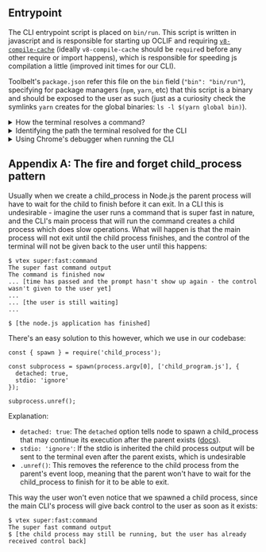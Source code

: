 ## Entrypoint

The CLI entrypoint script is placed on `bin/run`. This script is written in javascript and is
responsible for starting up OCLIF and requiring
[`v8-compile-cache`](https://www.npmjs.com/package/v8-compile-cache) (ideally `v8-compile-cache`
should be `require`d before any other require or import happens), which is responsible for speeding
js compilation a little (improved init times for our CLI).

Toolbelt's `package.json` refer this file on the `bin` field (`"bin": "bin/run"`), specifying for
package managers (`npm`, `yarn`, etc) that this script is a binary and should be exposed to the user
as such (just as a curiosity check the symlinks `yarn` creates for the global binaries:
`ls -l $(yarn global bin)`).

<details> 
  <summary> How the terminal resolves a command? </summary>

When we run:

```
$ vtex
```

The terminal uses the `PATH` environment variable to resolve the command given to an executable. The
PATH variable in bash has the following format:

```
$ echo $PATH
/usr/local/sbin:/usr/local/bin:/usr/sbin:/usr/bin:/sbin:/bin
```

It is a list of colon separated strings, each one representing an absolute path in the file system
in which the terminal will lookup for an executable. So when we run `vtex`, the terminal will look
up each directory in the `PATH` list searching for an executable file named `vtex`, and as soon as
it finds it, it will execute it.

This is sometimes a source of installation bugs, for example, when we install `yarn` we have to
configure our `PATH` variable to add `yarn`'s global binaries path (see `PATH` setup
[here](https://classic.yarnpkg.com/en/docs/install/)), so when we run a command installed with
`yarn` the terminal will be able to resolve this command to a binary installed by `yarn`.

In bash adding a new path to `PATH` is simple, we just have to add to our `~/.bashrc` the following
line and restart terminal sessions
([more details and troubleshooting](https://unix.stackexchange.com/questions/26047/how-to-correctly-add-a-path-to-path)):

```
export PATH=$PATH:new/path
```

We can also take advantage of the `PATH` variable to improve our local workflows. An example is what
was made in this repository, for local CLI development and testing. In order to test locally the CLI
we have to build the typescript code and then run the entrypoint js script at `bin/run`. If we want
to run the CLI on any other directory other than the repository itself we have to either use the
absolute path to `bin/run` or use the relative path to `bin/run`. A solution to facilitate this is
creating a symlink to `bin/run` named whatever we want (we named `vtex-test`) in a diretory that is
on `PATH`. Then when we run `vtex-test` the terminal will resolve this command to the symlink, which
will be resolved to `bin/run`, an executable script - voilà, `vtex-test` runs our local version of
the CLI. The problem with this solution is that usually directories on `PATH` need `sudo` to be
modified - we solved this by ask the developer to add a new path to his/her `PATH` - the `vtex-test`
symlink will be created there.

</details>

<details>
  <summary> Identifying the path the terminal resolved for the CLI  </summary>

Sometimes it's useful to identify the path to which the terminal resolved the command `vtex`. For
example, if we have multiple package managers installed, when we run `vtex` the command is being
resolved to the binary installed by which package manager? In case a user is having a bug, does the
binary `vtex` is pointing to is correct?

In order to identify this resolution path it's simple:

```
$ which vtex
/home/jessepinkman/.yarn/bin/vtex
```

The above example shows that `vtex` is being resolved to a `yarn` installation. Another example is a
`npm + nvm` installation:

```
$ which vtex
/home/jessepinkman/.nvm/versions/node/v12.18.3/bin/vtex
```

Or the `vtex-test` local testing command:

```
$ which vtex-test
/home/jessepinkman/.vtex/dev/bin/vtex-test
```

</details>

<details>
  <summary> Using Chrome's debugger when running the CLI </summary>

Sometimes using a debugger to follow step by step our code is useful. In order to use this in the CLI we'll have, as of now, to run `bin/run` manually like this:
```
$ node --inspect-brk bin/run commandIWantToDebug
Debugger listening on ws://127.0.0.1:9229/c4585756-4cbb-48ed-8871-29f22b617ba0
For help, see: https://nodejs.org/en/docs/inspector
```
Now you can go to `chrome://inspect` in your chrome and you'll see:

You can open the `inspect` link and then start debugging this command execution. 

**TIP**: you can add the keyword `debugger` in parts of your code and then de debugger will create a breakpoint there:
```ts
const fn = () => {
    ... // do things
    debugger // want to stop here
    ... // do more things
}
```
</details>

## Appendix A: The fire and forget child_process pattern

Usually when we create a child_process in Node.js the parent process will have to wait for the child
to finish before it can exit. In a CLI this is undesirable - imagine the user runs a command that is
super fast in nature, and the CLI's main process that will run the command creates a child process
which does slow operations. What will happen is that the main process will not exit until the child
process finishes, and the control of the terminal will not be given back to the user until this
happens:

```
$ vtex super:fast:command
The super fast command output
The command is finished now
... [time has passed and the prompt hasn't show up again - the control wasn't given to the user yet]
...
... [the user is still waiting]
...

$ [the node.js application has finished]
```

There's an easy solution to this however, which we use in our codebase:

```
const { spawn } = require('child_process');

const subprocess = spawn(process.argv[0], ['child_program.js'], {
  detached: true,
  stdio: 'ignore'
});

subprocess.unref();
```

Explanation:

- `detached: true`: The `detached` option tells node to spawn a child_process that may continue its
  execution after the parent exists
  ([docs](https://nodejs.org/api/child_process.html#child_process_options_detached)).
- `stdio: 'ignore'`: If the stdio is inherited the child process output will be sent to the terminal
  even after the parent exists, which is undesirable
- `.unref()`: This removes the reference to the child process from the parent's event loop, meaning
  that the parent won't have to wait for the child_process to finish for it to be able to exit.

This way the user won't even notice that we spawned a child process, since the main CLI's process
will give back control to the user as soon as it exists:

```
$ vtex super:fast:command
The super fast command output
$ [the child process may still be running, but the user has already received control back]
```
